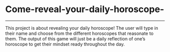 # Come-reveal-your-daily-horoscope-
-----
This project is about revealing your daily horoscope! The user will type in their name and choose from the different horoscopes that reasonate to them. The output of this game will just be a daily reflection of one’s horoscope to get their mindset ready throughout the day. 
